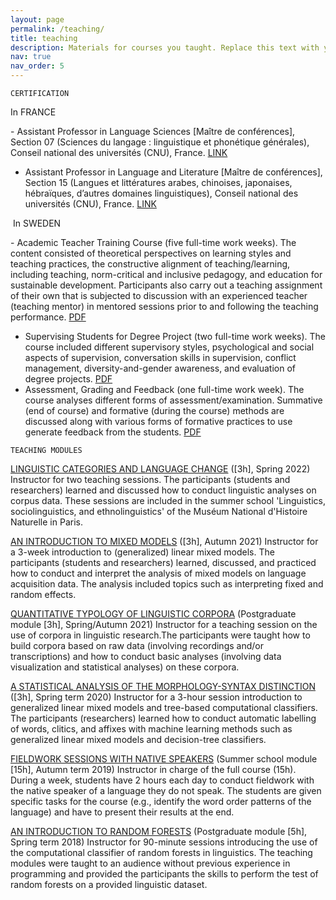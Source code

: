 ```yaml
---
layout: page
permalink: /teaching/
title: teaching
description: Materials for courses you taught. Replace this text with your description.
nav: true
nav_order: 5
---
```


`CERTIFICATION`

In FRANCE


​- Assistant Professor in Language Sciences [Maître de conférences], Section 07 (Sciences du langage : linguistique et phonétique générales), Conseil national des universités (CNU), France. [LINK](https://www.galaxie.enseignementsup-recherche.gouv.fr/ensup/qualification/Resultats_2021/Qualif_MCF2021.pdf)
- Assistant Professor in Language and Literature [Maître de conférences], Section 15 (Langues et littératures arabes, chinoises, japonaises, hébraïques, d’autres domaines linguistiques), Conseil national des universités (CNU), France. [LINK](https://www.galaxie.enseignementsup-recherche.gouv.fr/ensup/qualification/Resultats_2021/Qualif_MCF2021.pdf)

​
In SWEDEN

​- Academic Teacher Training Course (five full-time work weeks). The content consisted of theoretical perspectives on learning styles and teaching practices, the constructive alignment of teaching/learning, including teaching, norm-critical and inclusive pedagogy, and education for sustainable development. Participants also carry out a teaching assignment of their own that is subjected to discussion with an experienced teacher (teaching mentor) in mentored sessions prior to and following the teaching performance. [PDF](https://www.marctang.info/_files/ugd/3a591c_4341e0961b4a4782b6787105b3f0640b.pdf)
- Supervising Students for Degree Project (two full-time work weeks). The course included different supervisory styles, psychological and social aspects of supervision, conversation skills in supervision, conflict management, diversity-and-gender awareness, and evaluation of degree projects. [PDF](https://www.marctang.info/_files/ugd/3a591c_e55804d4dbba4e0288784ea30ef4f38c.pdf) 
- Assessment, Grading and Feedback (one full-time work week). The course analyses different forms of assessment/examination. Summative (end of course) and formative (during the course) methods are discussed along with various forms of formative practices to use generate feedback from the students. [PDF](https://www.marctang.info/_files/ugd/3a591c_66df68886e9b4cdfb51970af62e7e766.pdf)


`TEACHING MODULES`


[LINGUISTIC CATEGORIES AND LANGUAGE CHANGE](https://formation.mnhn.fr/formations/linguistique-sociolinguistique-ethnolinguistique-langue-tous-etats-2696) ([3h], Spring 2022)
Instructor for two teaching sessions. The participants (students and researchers) learned and discussed how to conduct linguistic analyses on corpus data. These sessions are included in the summer school 'Linguistics, sociolinguistics, and ethnolinguistics' of the Muséum National d'Histoire Naturelle in Paris.

[AN INTRODUCTION TO MIXED MODELS](http://www.ddl.cnrs.fr/Info/Index.asp?Langue=FR&Page=Agenda&Jour=21&Mois=6&Annee=2021) ([3h], Autumn 2021)
Instructor for a 3-week introduction to (generalized) linear mixed models. The participants (students and researchers) learned, discussed, and practiced how to conduct and interpret the analysis of mixed models on language acquisition data. The analysis included topics such as interpreting fixed and random effects.

[QUANTITATIVE TYPOLOGY OF LINGUISTIC CORPORA](https://www.univ-lyon2.fr/medias/fichier/lesla-master-sciences-du-langage-langues-langages-et-enjeux-societaux-web_1580209073106-pdf) (Postgraduate module [3h], Spring/Autumn 2021)
Instructor for a teaching session on the use of corpora in linguistic research.The participants were taught how to build corpora based on raw data (involving recordings and/or transcriptions) and how to conduct basic analyses  (involving data visualization and statistical analyses) on these corpora.

[A STATISTICAL ANALYSIS OF THE MORPHOLOGY-SYNTAX DISTINCTION](http://www.ddl.cnrs.fr/Info/Index.asp?Langue=FR&Page=Agenda&Jour=6&Mois=3&Annee=2020) ([3h], Spring term 2020)
Instructor for a 3-hour session introduction to generalized linear mixed models and tree-based computational classifiers. The participants (researchers) learned how to conduct automatic labelling of words, clitics, and affixes with machine learning methods such as generalized linear mixed models and decision-tree classifiers.

[FIELDWORK SESSIONS WITH NATIVE SPEAKERS](https://fieldling.sciencesconf.org/) (Summer school module [15h], Autumn term 2019)
Instructor in charge of the full course (15h). During a week, students have 2 hours each day to conduct fieldwork with the native speaker of a language they do not speak. The students are given specific tasks for the course (e.g., identify the word order patterns of the language) and have to present their results at the end.

[AN INTRODUCTION TO RANDOM FORESTS](https://cran.r-project.org/web/packages/randomForest/randomForest.pdf)  (Postgraduate module [5h], Spring term 2018)
Instructor for 90-minute sessions introducing the use of the computational classifier of random forests in linguistics. The teaching modules were taught to an audience without previous experience in programming and provided the participants the skills to perform the test of random forests on a provided linguistic dataset.

